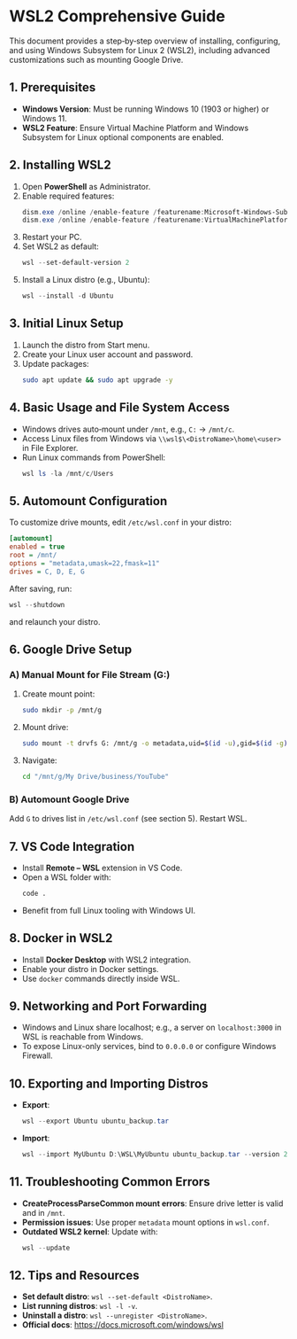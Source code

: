 # WSL2 Comprehensive Guide

This document provides a step‑by‑step overview of installing, configuring, and using Windows Subsystem for Linux 2 (WSL2), including advanced customizations such as mounting Google Drive.

## 1. Prerequisites

- **Windows Version**: Must be running Windows 10 (1903 or higher) or Windows 11.
- **WSL2 Feature**: Ensure Virtual Machine Platform and Windows Subsystem for Linux optional components are enabled.

## 2. Installing WSL2

1. Open **PowerShell** as Administrator.
2. Enable required features:
   ```powershell
   dism.exe /online /enable-feature /featurename:Microsoft-Windows-Subsystem-Linux /all /norestart
   dism.exe /online /enable-feature /featurename:VirtualMachinePlatform /all /norestart
   ```
3. Restart your PC.
4. Set WSL2 as default:
   ```powershell
   wsl --set-default-version 2
   ```
5. Install a Linux distro (e.g., Ubuntu):
   ```powershell
   wsl --install -d Ubuntu
   ```

## 3. Initial Linux Setup

1. Launch the distro from Start menu.
2. Create your Linux user account and password.
3. Update packages:
   ```bash
   sudo apt update && sudo apt upgrade -y
   ```

## 4. Basic Usage and File System Access

- Windows drives auto‑mount under `/mnt`, e.g., `C:` → `/mnt/c`.
- Access Linux files from Windows via `\\wsl$\<DistroName>\home\<user>` in File Explorer.
- Run Linux commands from PowerShell:
  ```powershell
  wsl ls -la /mnt/c/Users
  ```

## 5. Automount Configuration

To customize drive mounts, edit `/etc/wsl.conf` in your distro:
```ini
[automount]
enabled = true
root = /mnt/
options = "metadata,umask=22,fmask=11"
drives = C, D, E, G
```
After saving, run:
```powershell
wsl --shutdown
```
and relaunch your distro.

## 6. Google Drive Setup

### A) Manual Mount for File Stream (G:)
1. Create mount point:
   ```bash
   sudo mkdir -p /mnt/g
   ```
2. Mount drive:
   ```bash
   sudo mount -t drvfs G: /mnt/g -o metadata,uid=$(id -u),gid=$(id -g)
   ```
3. Navigate:
   ```bash
   cd "/mnt/g/My Drive/business/YouTube"
   ```

### B) Automount Google Drive
Add `G` to drives list in `/etc/wsl.conf` (see section 5). Restart WSL.

## 7. VS Code Integration

- Install **Remote – WSL** extension in VS Code.
- Open a WSL folder with:
  ```bash
  code .
  ```
- Benefit from full Linux tooling with Windows UI.

## 8. Docker in WSL2

- Install **Docker Desktop** with WSL2 integration.
- Enable your distro in Docker settings.
- Use `docker` commands directly inside WSL.

## 9. Networking and Port Forwarding

- Windows and Linux share localhost; e.g., a server on `localhost:3000` in WSL is reachable from Windows.
- To expose Linux-only services, bind to `0.0.0.0` or configure Windows Firewall.

## 10. Exporting and Importing Distros

- **Export**:
  ```powershell
  wsl --export Ubuntu ubuntu_backup.tar
  ```
- **Import**:
  ```powershell
  wsl --import MyUbuntu D:\WSL\MyUbuntu ubuntu_backup.tar --version 2
  ```

## 11. Troubleshooting Common Errors

- **CreateProcessParseCommon mount errors**: Ensure drive letter is valid and in `/mnt`.
- **Permission issues**: Use proper `metadata` mount options in `wsl.conf`.
- **Outdated WSL2 kernel**: Update with:
  ```powershell
  wsl --update
  ```

## 12. Tips and Resources

- **Set default distro**: `wsl --set-default <DistroName>`.
- **List running distros**: `wsl -l -v`.
- **Uninstall a distro**: `wsl --unregister <DistroName>`.
- **Official docs**: https://docs.microsoft.com/windows/wsl
